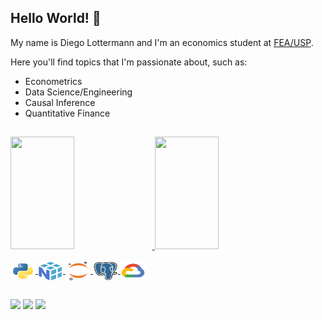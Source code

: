 ## Hello World! 🚀

My name is Diego Lottermann and I'm an economics student at [FEA/USP](https://www.fea.usp.br/en).

Here you'll find topics that I'm passionate about, such as:
- Econometrics
- Data Science/Engineering
- Causal Inference
- Quantitative Finance

##

<div>
  <a href="https://github.com/dlotter">
  <img height="180em" width="45%" src="https://github-readme-stats.vercel.app/api?username=dlotter&show_icons=true&include_all_commits=true&count_private=true"/>
  <img height="180em" width="45%" src="https://github-readme-stats.vercel.app/api/top-langs/?username=dlotter&layout=compact&langs_count=7"/>
  </a>
</div>


<div style="display: inline_block"><br>
  <a href="https://github.com/dlotter">
  <img align="center" alt="Python" height="30" width="40" src="https://raw.githubusercontent.com/devicons/devicon/master/icons/python/python-original.svg">
  <img align="center" alt="Numpy" height="30" width="40" src="https://raw.githubusercontent.com/devicons/devicon/master/icons/numpy/numpy-original.svg">
  <img align="center" alt="Jupyter" height="30" width="40" src="https://raw.githubusercontent.com/devicons/devicon/master/icons/jupyter/jupyter-original.svg">
  <img align="center" alt="PostgreSQL" height="30" width="40" src="https://raw.githubusercontent.com/devicons/devicon/master/icons/postgresql/postgresql-original.svg">
  <img align="center" alt="GoogleCloud" height="30" width="40" src="https://raw.githubusercontent.com/devicons/devicon/master/icons/googlecloud/googlecloud-original.svg">
  </a>
</div>

##
<div > 
  <a href="https://www.diegolottermann.com/" target="_blank"><img src="https://img.shields.io/static/v1?style=for-the-badge&label=&message=diegolottermann.com&color=blueviolet" target="_blank"></a> 
  <a href = "mailto:diegolottermann@usp.br"><img src="https://img.shields.io/badge/Gmail-D14836?style=for-the-badge&logo=gmail&logoColor=white" target="_blank"></a>
  <a href="https://www.linkedin.com/in/dlottermann/" target="_blank"><img src="https://img.shields.io/badge/-LinkedIn-%230077B5?style=for-the-badge&logo=linkedin&logoColor=white" target="_blank"></a> 
</div>

<br/>
